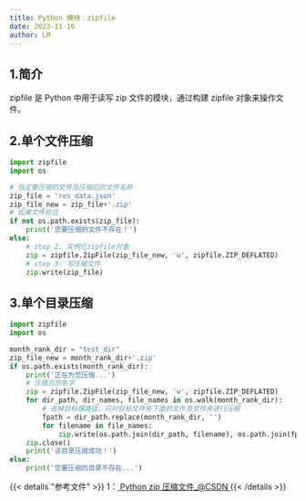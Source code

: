 ```yaml
---
title: Python 模块：zipfile
date: 2023-11-16
author: LM
---
```


## 1.简介

zipfile 是 Python 中用于读写 zip 文件的模块，通过构建 zipfile 对象来操作文件。

## 2.单个文件压缩

```python
import zipfile
import os

# 指定要压缩的文件及压缩后的文件名称
zip_file = 'res_data.json'
zip_file_new = zip_file+'.zip'
# 如果文件存在
if not os.path.exists(zip_file):
    print('您要压缩的文件不存在！')
else:
    # step 2: 实例化zipfile对象
    zip = zipfile.ZipFile(zip_file_new, 'w', zipfile.ZIP_DEFLATED)
    # step 3: 写压缩文件
    zip.write(zip_file)

```

## 3.单个目录压缩

```python
import zipfile
import os

month_rank_dir = "test_dir"
zip_file_new = month_rank_dir+'.zip'
if os.path.exists(month_rank_dir):
    print('正在为您压缩...')
    # 压缩后的名字
    zip = zipfile.ZipFile(zip_file_new, 'w', zipfile.ZIP_DEFLATED)
    for dir_path, dir_names, file_names in os.walk(month_rank_dir):
        # 去掉目标跟路径，只对目标文件夹下面的文件及文件夹进行压缩
        fpath = dir_path.replace(month_rank_dir, '')
        for filename in file_names:
            zip.write(os.path.join(dir_path, filename), os.path.join(fpath, filename))
    zip.close()
    print('该目录压缩成功！')
else:
    print('您要压缩的目录不存在...')

```

{{< details "参考文件" >}} 
1：[ Python zip 压缩文件_@CSDN ](https://blog.csdn.net/VinWqx/article/details/108842701)
{{< /details >}}